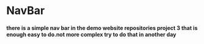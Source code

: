 # NavBar
#### there is a simple nav bar in the demo website repositories project 3 that is enough easy to do.not more complex try to do that in another day
